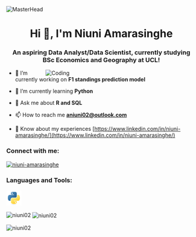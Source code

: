 ![MasterHead](https://user-images.githubusercontent.com/74038190/241765440-80728820-e06b-4f96-9c9e-9df46f0cc0a5.gif)
<h1 align="center">Hi 👋, I'm Niuni Amarasinghe</h1>
<h3 align="center">An aspiring Data Analyst/Data Scientist, currently studying BSc Economics and Geography at UCL!</h3>
<img align = "right" alt = "Coding" width = "400" src = "https://user-images.githubusercontent.com/103105418/170674219-70ba74ec-d205-483a-b8a7-bfb7530c29f0.gif">

- 🔭 I’m currently working on **F1 standings prediction model**

- 🌱 I’m currently learning **Python**

- 💬 Ask me about **R and SQL**

- 📫 How to reach me **aniuni02@outlook.com**

- 📄 Know about my experiences [https://www.linkedin.com/in/niuni-amarasinghe/](https://www.linkedin.com/in/niuni-amarasinghe/)

<h3 align="left">Connect with me:</h3>
<p align="left">
<a href="https://linkedin.com/in/niuni-amarasinghe" target="blank"><img align="center" src="https://raw.githubusercontent.com/rahuldkjain/github-profile-readme-generator/master/src/images/icons/Social/linked-in-alt.svg" alt="niuni-amarasinghe" height="30" width="40" /></a>
</p>

<h3 align="left">Languages and Tools:</h3>
<p align="left"> <a href="https://www.python.org" target="_blank" rel="noreferrer"> <img src="https://raw.githubusercontent.com/devicons/devicon/master/icons/python/python-original.svg" alt="python" width="40" height="40"/> </a> </p>

<p><img align="left" src="https://github-readme-stats.vercel.app/api/top-langs?username=niuni02&show_icons=true&locale=en&layout=compact" alt="niuni02" /></p>

<p>&nbsp;<img align="center" src="https://github-readme-stats.vercel.app/api?username=niuni02&show_icons=true&locale=en" alt="niuni02" /></p>

<p><img align="center" src="https://github-readme-streak-stats.herokuapp.com/?user=niuni02&" alt="niuni02" /></p>

